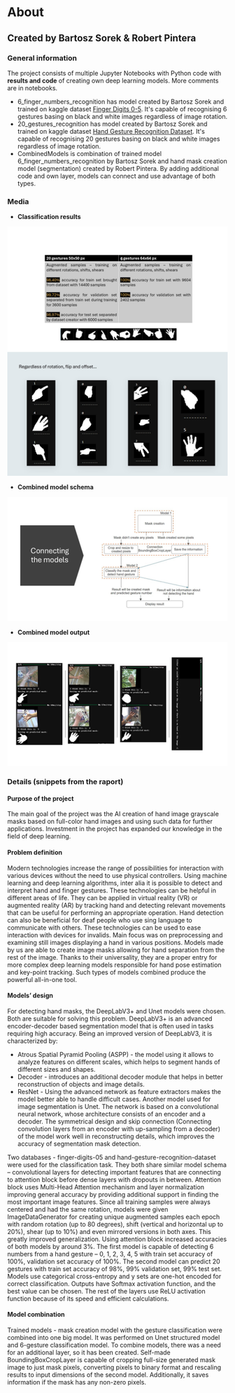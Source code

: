 # About
## Created by Bartosz Sorek & Robert Pintera
### General information
The project consists of multiple Jupyter Notebooks with Python code with **results and code** of creating own deep learning models. More comments are in notebooks. 
- 6_finger_numbers_recognition has model created by Bartosz Sorek and trained on kaggle dataset [Finger Digits 0-5](https://www.kaggle.com/datasets/roshea6/finger-digits-05). It's capable of recognising 6 gestures basing on black and white images regardless of image rotation.
- 20_gestures_recognition has model created by Bartosz Sorek and trained on kaggle dataset [Hand Gesture Recognition Dataset](https://www.kaggle.com/datasets/aryarishabh/hand-gesture-recognition-dataset). It's capable of recognising 20 gestures basing on black and white images regardless of image rotation.
- CombinedModels is combination of trained model 6_finger_numbers_recognition by Bartosz Sorek and hand mask creation model (segmentation) created by Robert Pintera. By adding additional code and own layer, models can connect and use advantage of both types.
### Media
- **Classification results**
  
![Recognition results](Preview/RecognitionResults.JPG)
![Recognition results](Preview/Results2.JPG)
- **Combined model schema**

![Recognition results](Preview/Connecting.JPG)
- **Combined model output**

![Recognition results](Preview/CombinedOuput.JPG)
### Details (snippets from the raport)
#### Purpose of the project
The main goal of the project was the AI creation of hand image grayscale masks based on full-color hand images and using such data for further applications. Investment in the project has expanded our knowledge in the field of deep learning.
#### Problem definition
Modern technologies increase the range of possibilities for interaction with various devices without the need to use physical controllers. Using machine learning and deep learning algorithms, inter alia it is possible to detect and interpret hand and finger gestures.
These technologies can be helpful in different areas of life. They can be applied in virtual reality (VR) or augmented reality (AR) by tracking hand and detecting relevant movements that can be useful for performing an appropriate operation. Hand detection can also be beneficial for deaf people who use sing language to communicate with others. These technologies can be used to ease interaction with devices for invalids.
Main focus was on preprocessing and examining still images displaying a hand in various positions. Models made by us are able to create image masks allowing for hand separation from the rest of the image. Thanks to their universality, they are a proper entry for more complex deep learning models responsible for hand pose estimation and key-point tracking. Such types of models combined produce the powerful all-in-one tool.
#### Models’ design
For detecting hand masks, the DeepLabV3+ and Unet models were chosen. Both are suitable for solving this problem.
DeepLabV3+ is an advanced encoder-decoder based segmentation model that is often used in tasks requiring high accuracy. Being an improved version of DeepLabV3, it is characterized by:
- Atrous Spatial Pyramid Pooling (ASPP) - the model using it allows to analyze features on different scales, which helps to segment hands of different sizes and shapes.
-	Decoder - introduces an additional decoder module that helps in better reconstruction of objects and image details.
-	ResNet - Using the advanced network as feature extractors makes the model better able to handle difficult cases.
Another model used for image segmentation is Unet. The network is based on a convolutional neural network, whose architecture consists of an encoder and a decoder. The symmetrical design and skip connection (Connecting convolution layers from an encoder with up-sampling from a decoder) of the model work well in reconstructing details, which improves the accuracy of segmentation mask detection.


Two databases - finger-digits-05 and hand-gesture-recognition-dataset were used for the classification task. They both share similar model schema – convolutional layers for detecting important features that are connecting to attention block before dense layers with dropouts in between. Attention block uses Multi-Head Attention mechanism and layer normalization improving general accuracy by providing additional support in finding the most important image features. 
Since all training samples were always centered and had the same rotation, models were given ImageDataGenerator for creating unique augmented samples each epoch with random rotation (up to 80 degrees), shift (vertical and horizontal up to 20%), shear (up to 10%) and even mirrored versions in both axes. This greatly improved generalization. 
Using attention block increased accuracies of both models by around 3%. The first model is capable of detecting 6 numbers from a hand gesture – 0, 1, 2, 3, 4, 5 with train set accuracy of 100%, validation set accuracy of 100%. The second model can predict 20 gestures with train set accuracy of 98%, 99% validation set, 99% test set. 
Models use categorical cross-entropy and y sets are one-hot encoded for correct classification. Outputs have Softmax activation function, and the best value can be chosen. The rest of the layers use ReLU activation function because of its speed and efficient calculations.
#### Model combination
Trained models - mask creation model with the gesture classification were combined into one big model. It was performed on Unet structured model and 6-gesture classification model. To combine models, there was a need for an additional layer, so it has been created. Self-made BoundingBoxCropLayer is capable of cropping full-size generated mask image to just mask pixels, converting pixels to binary format and rescaling results to input dimensions of the second model. Additionally, it saves information if the mask has any non-zero pixels.


